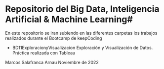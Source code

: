 # Repositorio del Big Data, Inteligencia Artificial & Machine Learning#



En este repositorio se iran subiendo en las diferentes carpetas los trabajos realizados durante el Bootcamp de keepCoding

+ BD11ExploracionyVisualizacion            Exploración y Visualización de Datos. Práctica realizada con Tableau



Marcos Salafranca Arnau                    Noviembre de 2022